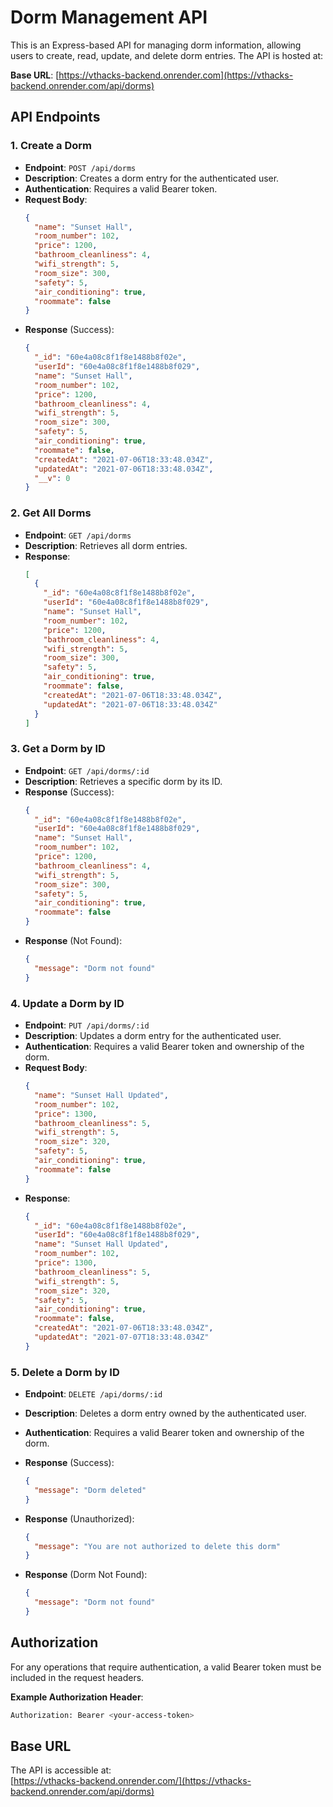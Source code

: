 # Dorm Management API

This is an Express-based API for managing dorm information, allowing users to create, read, update, and delete dorm entries. The API is hosted at:

**Base URL**: [https://vthacks-backend.onrender.com](https://vthacks-backend.onrender.com/api/dorms)

## API Endpoints

### 1. **Create a Dorm**

- **Endpoint**: `POST /api/dorms`
- **Description**: Creates a dorm entry for the authenticated user.
- **Authentication**: Requires a valid Bearer token.
- **Request Body**:
  ```json
  {
    "name": "Sunset Hall",
    "room_number": 102,
    "price": 1200,
    "bathroom_cleanliness": 4,
    "wifi_strength": 5,
    "room_size": 300,
    "safety": 5,
    "air_conditioning": true,
    "roommate": false
  }
  ```
- **Response** (Success):
  ```json
  {
    "_id": "60e4a08c8f1f8e1488b8f02e",
    "userId": "60e4a08c8f1f8e1488b8f029",
    "name": "Sunset Hall",
    "room_number": 102,
    "price": 1200,
    "bathroom_cleanliness": 4,
    "wifi_strength": 5,
    "room_size": 300,
    "safety": 5,
    "air_conditioning": true,
    "roommate": false,
    "createdAt": "2021-07-06T18:33:48.034Z",
    "updatedAt": "2021-07-06T18:33:48.034Z",
    "__v": 0
  }
  ```

### 2. **Get All Dorms**

- **Endpoint**: `GET /api/dorms`
- **Description**: Retrieves all dorm entries.
- **Response**:
  ```json
  [
    {
      "_id": "60e4a08c8f1f8e1488b8f02e",
      "userId": "60e4a08c8f1f8e1488b8f029",
      "name": "Sunset Hall",
      "room_number": 102,
      "price": 1200,
      "bathroom_cleanliness": 4,
      "wifi_strength": 5,
      "room_size": 300,
      "safety": 5,
      "air_conditioning": true,
      "roommate": false,
      "createdAt": "2021-07-06T18:33:48.034Z",
      "updatedAt": "2021-07-06T18:33:48.034Z"
    }
  ]
  ```

### 3. **Get a Dorm by ID**

- **Endpoint**: `GET /api/dorms/:id`
- **Description**: Retrieves a specific dorm by its ID.
- **Response** (Success):
  ```json
  {
    "_id": "60e4a08c8f1f8e1488b8f02e",
    "userId": "60e4a08c8f1f8e1488b8f029",
    "name": "Sunset Hall",
    "room_number": 102,
    "price": 1200,
    "bathroom_cleanliness": 4,
    "wifi_strength": 5,
    "room_size": 300,
    "safety": 5,
    "air_conditioning": true,
    "roommate": false
  }
  ```
- **Response** (Not Found):
  ```json
  {
    "message": "Dorm not found"
  }
  ```

### 4. **Update a Dorm by ID**

- **Endpoint**: `PUT /api/dorms/:id`
- **Description**: Updates a dorm entry for the authenticated user.
- **Authentication**: Requires a valid Bearer token and ownership of the dorm.
- **Request Body**:
  ```json
  {
    "name": "Sunset Hall Updated",
    "room_number": 102,
    "price": 1300,
    "bathroom_cleanliness": 5,
    "wifi_strength": 5,
    "room_size": 320,
    "safety": 5,
    "air_conditioning": true,
    "roommate": false
  }
  ```
- **Response**:
  ```json
  {
    "_id": "60e4a08c8f1f8e1488b8f02e",
    "userId": "60e4a08c8f1f8e1488b8f029",
    "name": "Sunset Hall Updated",
    "room_number": 102,
    "price": 1300,
    "bathroom_cleanliness": 5,
    "wifi_strength": 5,
    "room_size": 320,
    "safety": 5,
    "air_conditioning": true,
    "roommate": false,
    "createdAt": "2021-07-06T18:33:48.034Z",
    "updatedAt": "2021-07-07T18:33:48.034Z"
  }
  ```

### 5. **Delete a Dorm by ID**

- **Endpoint**: `DELETE /api/dorms/:id`
- **Description**: Deletes a dorm entry owned by the authenticated user.
- **Authentication**: Requires a valid Bearer token and ownership of the dorm.
- **Response** (Success):
  ```json
  {
    "message": "Dorm deleted"
  }
  ```
- **Response** (Unauthorized):
  ```json
  {
    "message": "You are not authorized to delete this dorm"
  }
  ```

- **Response** (Dorm Not Found):
  ```json
  {
    "message": "Dorm not found"
  }
  ```

## Authorization

For any operations that require authentication, a valid Bearer token must be included in the request headers.

**Example Authorization Header**:
```bash
Authorization: Bearer <your-access-token>
```

## Base URL

The API is accessible at:  
[https://vthacks-backend.onrender.com/](https://vthacks-backend.onrender.com/api/dorms)
